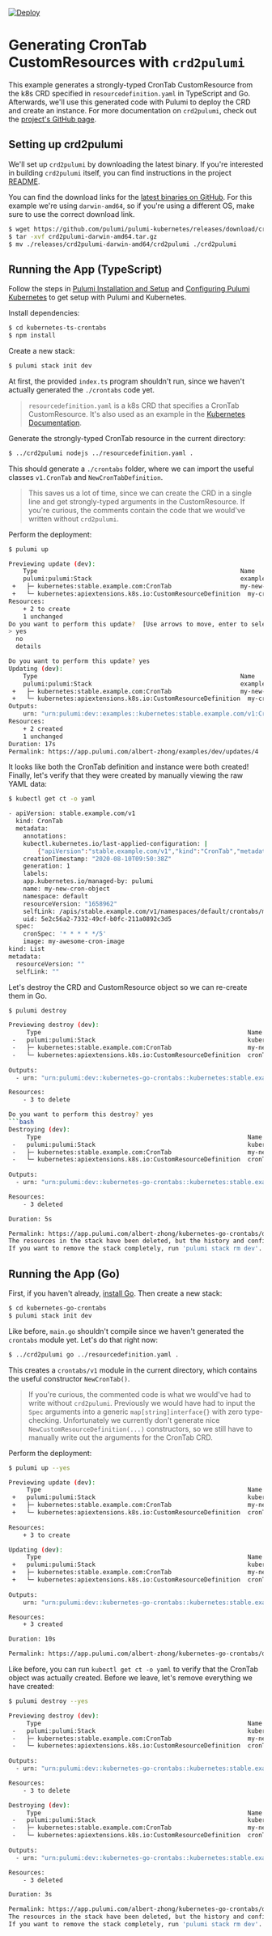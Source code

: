 [![Deploy](https://get.pulumi.com/new/button.svg)](https://app.pulumi.com/new)

# Generating CronTab CustomResources with `crd2pulumi`

This example generates a strongly-typed CronTab CustomResource from the k8s CRD specified in `resourcedefinition.yaml` in TypeScript and Go. Afterwards, we'll use this generated code with Pulumi to deploy the CRD and create an instance. For more documentation on `crd2pulumi`, check out the [project's GitHub page](https://github.com/pulumi/pulumi-kubernetes/tree/master/provider/cmd/crd2pulumi).

## Setting up crd2pulumi
We'll set up `crd2pulumi` by downloading the latest binary. If you're interested in building `crd2pulumi` itself, you can find instructions in the project [README](https://github.com/pulumi/pulumi-kubernetes/tree/master/provider/cmd/crd2pulumi).

You can find the download links for the [latest binaries on GitHub](https://github.com/pulumi/pulumi-kubernetes/releases/tag/crd2pulumi/v1.0.0). For this example we're using `darwin-amd64`, so if you're using a different OS, make sure to use the correct download link.
```bash
$ wget https://github.com/pulumi/pulumi-kubernetes/releases/download/crd2pulumi%2Fv1.0.0/crd2pulumi-darwin-amd64.tar.gz
$ tar -xvf crd2pulumi-darwin-amd64.tar.gz
$ mv ./releases/crd2pulumi-darwin-amd64/crd2pulumi ./crd2pulumi
```

## Running the App (TypeScript)

Follow the steps in [Pulumi Installation and Setup](https://www.pulumi.com/docs/get-started/install/) and [Configuring Pulumi
Kubernetes](https://www.pulumi.com/docs/intro/cloud-providers/kubernetes/setup/) to get setup with Pulumi and Kubernetes.

Install dependencies:

```bash
$ cd kubernetes-ts-crontabs
$ npm install
```

Create a new stack:

```bash
$ pulumi stack init dev
```

At first, the provided `index.ts` program shouldn't run, since we haven't actually generated the `./crontabs` code yet.

> `resourcedefinition.yaml` is a k8s CRD that specifies a CronTab CustomResource. It's also used as an example in the [Kubernetes Documentation](https://kubernetes.io/docs/tasks/extend-kubernetes/custom-resources/custom-resource-definitions/).

Generate the strongly-typed CronTab resource in the current directory:
```bash
$ ../crd2pulumi nodejs ../resourcedefinition.yaml .
```

This should generate a `./crontabs` folder, where we can import the useful classes `v1.CronTab` and `NewCronTabDefinition`.
> This saves us a lot of time, since we can create the CRD in a single line and get strongly-typed arguments in the CustomResource. If you're curious, the comments contain the code that we would've written without `crd2pulumi`.

Perform the deployment:
```bash
$ pulumi up
```
```bash
Previewing update (dev):
 	Type                                                     	Name               	Plan
 	pulumi:pulumi:Stack                                      	examples-dev
 +   ├─ kubernetes:stable.example.com:CronTab                 	my-new-cron-object 	create
 +   └─ kubernetes:apiextensions.k8s.io:CustomResourceDefinition  my-crontab-definition  create
Resources:
	+ 2 to create
	1 unchanged
Do you want to perform this update?  [Use arrows to move, enter to select, type to filter]
> yes
  no
  details
```
```bash
Do you want to perform this update? yes
Updating (dev):
 	Type                                                     	Name               	Status
 	pulumi:pulumi:Stack                                      	examples-dev
 +   ├─ kubernetes:stable.example.com:CronTab                 	my-new-cron-object 	created
 +   └─ kubernetes:apiextensions.k8s.io:CustomResourceDefinition  my-crontab-definition  created
Outputs:
	urn: "urn:pulumi:dev::examples::kubernetes:stable.example.com/v1:CronTab::my-new-cron-object"
Resources:
	+ 2 created
	1 unchanged
Duration: 17s
Permalink: https://app.pulumi.com/albert-zhong/examples/dev/updates/4
```

It looks like both the CronTab definition and instance were both created! Finally, let's verify that they were created
by manually viewing the raw YAML data:

```bash
$ kubectl get ct -o yaml
```

```bash
- apiVersion: stable.example.com/v1
  kind: CronTab
  metadata:
	annotations:
  	kubectl.kubernetes.io/last-applied-configuration: |
    	{"apiVersion":"stable.example.com/v1","kind":"CronTab","metadata":{"labels":{"app.kubernetes.io/managed-by":"pulumi"},"name":"my-new-cron-object"},"spec":{"cronSpec":"* * * * */5","image":"my-awesome-cron-image"}}
	creationTimestamp: "2020-08-10T09:50:38Z"
	generation: 1
	labels:
  	app.kubernetes.io/managed-by: pulumi
	name: my-new-cron-object
	namespace: default
	resourceVersion: "1658962"
	selfLink: /apis/stable.example.com/v1/namespaces/default/crontabs/my-new-cron-object
	uid: 5e2c56a2-7332-49cf-b0fc-211a0892c3d5
  spec:
	cronSpec: '* * * * */5'
	image: my-awesome-cron-image
kind: List
metadata:
  resourceVersion: ""
  selfLink: ""
```

Let's destroy the CRD and CustomResource object so we can re-create them in Go.
```bash
$ pulumi destroy
```
```bash
Previewing destroy (dev):
     Type                                                         Name                        Plan       
 -   pulumi:pulumi:Stack                                          kubernetes-go-crontabs-dev  delete     
 -   ├─ kubernetes:stable.example.com:CronTab                     my-new-cron-object          delete     
 -   └─ kubernetes:apiextensions.k8s.io:CustomResourceDefinition  cronTabDef                  delete     
 
Outputs:
  - urn: "urn:pulumi:dev::kubernetes-go-crontabs::kubernetes:stable.example.com/v1:CronTab::my-new-cron-object"

Resources:
    - 3 to delete

Do you want to perform this destroy? yes
```bash
Destroying (dev):
     Type                                                         Name                        Status      
 -   pulumi:pulumi:Stack                                          kubernetes-go-crontabs-dev  deleted     
 -   ├─ kubernetes:stable.example.com:CronTab                     my-new-cron-object          deleted     
 -   └─ kubernetes:apiextensions.k8s.io:CustomResourceDefinition  cronTabDef                  deleted     
 
Outputs:
  - urn: "urn:pulumi:dev::kubernetes-go-crontabs::kubernetes:stable.example.com/v1:CronTab::my-new-cron-object"

Resources:
    - 3 deleted

Duration: 5s

Permalink: https://app.pulumi.com/albert-zhong/kubernetes-go-crontabs/dev/updates/4
The resources in the stack have been deleted, but the history and configuration associated with the stack are still maintained. 
If you want to remove the stack completely, run 'pulumi stack rm dev'.
```

## Running the App (Go)

First, if you haven't already, [install Go](https://golang.org/doc/install). Then create a new stack:

```bash
$ cd kubernetes-go-crontabs
$ pulumi stack init dev
```

Like before, `main.go` shouldn't compile since we haven't generated the `crontabs` module yet. Let's do that right now:
```bash
$ ../crd2pulumi go ../resourcedefinition.yaml .
```
This creates a `crontabs/v1` module in the current directory, which contains the useful constructor `NewCronTab()`. 

> If you're curious, the commented code is what we would've had to write without `crd2pulumi`. Previously we would have had to input the `Spec` arguments into a generic `map[string]interface{}` with zero type-checking. Unfortunately we currently don't generate nice `NewCustomResourceDefinition(...)` constructors, so we still have to manually write out the arguments for the CronTab CRD.

Perform the deployment:
```bash
$ pulumi up --yes
```
```bash
Previewing update (dev):
     Type                                                         Name                        Plan       
 +   pulumi:pulumi:Stack                                          kubernetes-go-crontabs-dev  create     
 +   ├─ kubernetes:stable.example.com:CronTab                     my-new-cron-object          create     
 +   └─ kubernetes:apiextensions.k8s.io:CustomResourceDefinition  cronTabDef                  create     
 
Resources:
    + 3 to create

Updating (dev):
     Type                                                         Name                        Status      
 +   pulumi:pulumi:Stack                                          kubernetes-go-crontabs-dev  created     
 +   ├─ kubernetes:stable.example.com:CronTab                     my-new-cron-object          created     
 +   └─ kubernetes:apiextensions.k8s.io:CustomResourceDefinition  cronTabDef                  created     
 
Outputs:
    urn: "urn:pulumi:dev::kubernetes-go-crontabs::kubernetes:stable.example.com/v1:CronTab::my-new-cron-object"

Resources:
    + 3 created

Duration: 10s

Permalink: https://app.pulumi.com/albert-zhong/kubernetes-go-crontabs/dev/updates/5
```

Like before, you can run `kubectl get ct -o yaml` to verify that the CronTab object was actually created. Before we leave, let's remove everything we have created:
```bash
$ pulumi destroy --yes
```
```bash
Previewing destroy (dev):
     Type                                                         Name                        Plan       
 -   pulumi:pulumi:Stack                                          kubernetes-go-crontabs-dev  delete     
 -   ├─ kubernetes:stable.example.com:CronTab                     my-new-cron-object          delete     
 -   └─ kubernetes:apiextensions.k8s.io:CustomResourceDefinition  cronTabDef                  delete     
 
Outputs:
  - urn: "urn:pulumi:dev::kubernetes-go-crontabs::kubernetes:stable.example.com/v1:CronTab::my-new-cron-object"

Resources:
    - 3 to delete

Destroying (dev):
     Type                                                         Name                        Status      
 -   pulumi:pulumi:Stack                                          kubernetes-go-crontabs-dev  deleted     
 -   ├─ kubernetes:stable.example.com:CronTab                     my-new-cron-object          deleted     
 -   └─ kubernetes:apiextensions.k8s.io:CustomResourceDefinition  cronTabDef                  deleted     
 
Outputs:
  - urn: "urn:pulumi:dev::kubernetes-go-crontabs::kubernetes:stable.example.com/v1:CronTab::my-new-cron-object"

Resources:
    - 3 deleted

Duration: 3s

Permalink: https://app.pulumi.com/albert-zhong/kubernetes-go-crontabs/dev/updates/6
The resources in the stack have been deleted, but the history and configuration associated with the stack are still maintained. 
If you want to remove the stack completely, run 'pulumi stack rm dev'.
```
